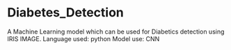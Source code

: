 # Diabetes_Detection
A Machine Learning model which can be used for Diabetics detection using IRIS IMAGE. Language used: python
Model use: CNN
